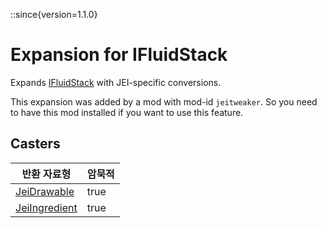 ::since{version=1.1.0}
# Expansion for IFluidStack

Expands [IFluidStack](/vanilla/api/fluid/IFluidStack) with JEI-specific conversions.

This expansion was added by a mod with mod-id `jeitweaker`. So you need to have this mod installed if you want to use this feature.

## Casters

| 반환 자료형                                                        | 암묵적  |
| ------------------------------------------------------------- | ---- |
| [JeiDrawable](/mods/JEITweaker/API/Component/JeiDrawable)     | true |
| [JeiIngredient](/mods/JEITweaker/API/Component/JeiIngredient) | true |

